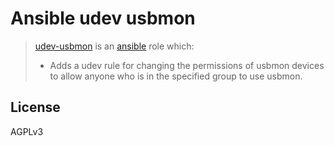 # Ansible udev usbmon

> [udev-usbmon](https://galaxy.ansible.com/list#/roles/2758) is an [ansible](http://www.ansible.com) role which:
>
> * Adds a udev rule for changing the permissions of usbmon devices to allow anyone who is in the specified group to use usbmon.

## License
AGPLv3
